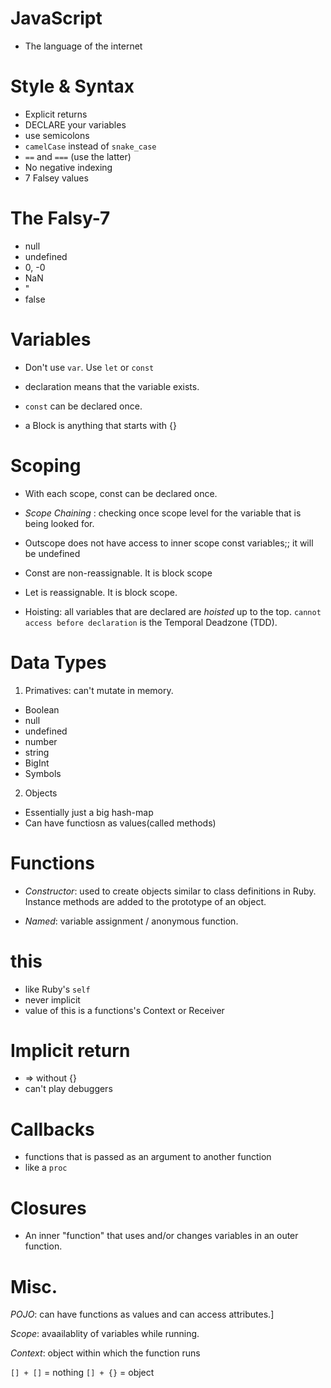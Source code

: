 # JavaScript

- The language of the internet

# Style & Syntax

- Explicit returns
- DECLARE your variables
- use semicolons
- `camelCase` instead of `snake_case`
- `==` and `===` (use the latter)
- No negative indexing
- 7 Falsey values

# The Falsy-7

- null
- undefined
- 0, -0
- NaN
- "
- false

# Variables

- Don't use `var`. Use `let` or `const`

- declaration means that the variable exists.

- `const` can be declared once.

- a Block is anything that starts with {}

# Scoping

- With each scope, const can be declared once.

- _Scope Chaining_ : checking once scope level for the variable that is being looked for.

- Outscope does not have access to inner scope const variables;; it will be undefined

- Const are non-reassignable. It is block scope

- Let is reassignable. It is block scope.

- Hoisting: all variables that are declared are _hoisted_ up to the top. `cannot access before declaration` is the Temporal Deadzone (TDD).

# Data Types

1. Primatives: can't mutate in memory.
  - Boolean
  - null
  - undefined
  - number
  - string
  - BigInt
  - Symbols

2. Objects
  - Essentially just a big hash-map
  - Can have functiosn as values(called methods)

# Functions

- _Constructor_: used to create objects similar to class definitions in Ruby. Instance methods are added to the prototype of an object.

- _Named_: variable assignment / anonymous function.

# this

- like Ruby's `self`
- never implicit
- value of this is a functions's Context or Receiver

# Implicit return

- => without {}
- can't play debuggers

# Callbacks

- functions that is passed as an argument to another function
- like a `proc`

# Closures

- An inner "function" that uses and/or changes variables in an outer function.

# Misc.

_POJO_: can have functions as values and can access attributes.]

_Scope_: avaailablity of variables while running.

_Context_: object within which the function runs

`[] + []` = nothing
`[] + {}` = object
